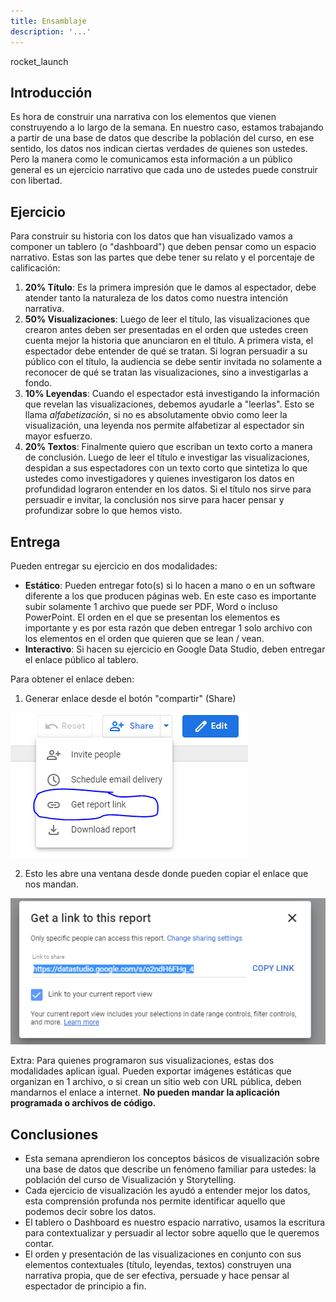 ```yaml
---
title: Ensamblaje
description: '...'
---
```


<span class="material-icons title-icon">rocket_launch</span>

## Introducción

Es hora de construir una narrativa con los elementos que vienen construyendo a lo largo de la semana. En nuestro caso, estamos trabajando a partir de una base de datos que describe la población del curso, en ese sentido, los datos nos indican ciertas verdades de quienes son ustedes. Pero la manera como le comunicamos esta información a un público general es un ejercicio narrativo que cada uno de ustedes puede construir con libertad.

## Ejercicio

Para construir su historia con los datos que han visualizado vamos a componer un tablero (o "dashboard") que deben pensar como un espacio narrativo. Estas son las partes que debe tener su relato y el porcentaje de calificación:

1. **20% Título**: Es la primera impresión que le damos al espectador, debe atender tanto la naturaleza de los datos como nuestra intención narrativa.
2. **50% Visualizaciones**: Luego de leer el título, las visualizaciones que crearon antes deben ser presentadas en el orden que ustedes creen cuenta mejor la historia que anunciaron en el título. A primera vista, el espectador debe entender de qué se tratan. Si logran persuadir a su público con el título, la audiencia se debe sentir invitada no solamente a reconocer de qué se tratan las visualizaciones, sino a investigarlas a fondo.
3. **10% Leyendas**: Cuando el espectador está investigando la información que revelan las visualizaciones, debemos ayudarle a "leerlas". Esto se llama _alfabetización_, si no es absolutamente obvio como leer la visualización, una leyenda nos permite alfabetizar al espectador sin mayor esfuerzo.
4. **20% Textos**: Finalmente quiero que escriban un texto corto a manera de conclusión. Luego de leer el título e investigar las visualizaciones, despidan a sus espectadores con un texto corto que sintetiza lo que ustedes como investigadores y quienes investigaron los datos en profundidad lograron entender en los datos. Si el título nos sirve para persuadir e invitar, la conclusión nos sirve para hacer pensar y profundizar sobre lo que hemos visto.

## Entrega

Pueden entregar su ejercicio en dos modalidades:

- **Estático**: Pueden entregar foto(s) si lo hacen a mano o en un software diferente a los que producen páginas web. En este caso es importante subir solamente 1 archivo que puede ser PDF, Word o incluso PowerPoint. El orden en el que se presentan los elementos es importante y es por esta razón que deben entregar 1 solo archivo con los elementos en el orden que quieren que se lean / vean.
- **Interactivo**: Si hacen su ejercicio en Google Data Studio, deben entregar el enlace público al tablero.

Para obtener el enlace deben:

1. Generar enlace desde el botón "compartir" (Share)

![Compartir Enlace](/vysimgs/gds-obtener-enlace.png)

2. Esto les abre una ventana desde donde pueden copiar el enlace que nos mandan.

![Enlace Público](/vysimgs/gds-enlace-publico.png)

Extra: Para quienes programaron sus visualizaciones, estas dos modalidades aplican igual. Pueden exportar imágenes estáticas que organizan en 1 archivo, o si crean un sitio web con URL pública, deben mandarnos el enlace a internet. **No pueden mandar la aplicación programada o archivos de código.**

## Conclusiones

- Esta semana aprendieron los conceptos básicos de visualización sobre una base de datos que describe un fenómeno familiar para ustedes: la población del curso de Visualización y Storytelling.
- Cada ejercicio de visualización les ayudó a entender mejor los datos, esta comprensión profunda nos permite identificar aquello que podemos decir sobre los datos.
- El tablero o Dashboard es nuestro espacio narrativo, usamos la escritura para contextualizar y persuadir al lector sobre aquello que le queremos contar.
- El orden y presentación de las visualizaciones en conjunto con sus elementos contextuales (título, leyendas, textos) construyen una narrativa propia, que de ser efectiva, persuade y hace pensar al espectador de principio a fin.
